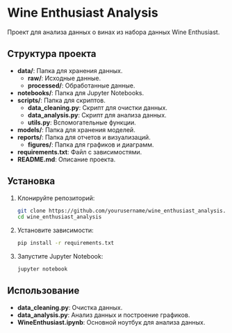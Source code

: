 # Wine Enthusiast Analysis

Проект для анализа данных о винах из набора данных Wine Enthusiast.

## Структура проекта

- **data/**: Папка для хранения данных.
  - **raw/**: Исходные данные.
  - **processed/**: Обработанные данные.
- **notebooks/**: Папка для Jupyter Notebooks.
- **scripts/**: Папка для скриптов.
  - **data_cleaning.py**: Скрипт для очистки данных.
  - **data_analysis.py**: Скрипт для анализа данных.
  - **utils.py**: Вспомогательные функции.
- **models/**: Папка для хранения моделей.
- **reports/**: Папка для отчетов и визуализаций.
  - **figures/**: Папка для графиков и диаграмм.
- **requirements.txt**: Файл с зависимостями.
- **README.md**: Описание проекта.

## Установка

1. Клонируйте репозиторий:
   ```bash
   git clone https://github.com/yourusername/wine_enthusiast_analysis.git
   cd wine_enthusiast_analysis
   ```

2. Установите зависимости:
   ```bash
   pip install -r requirements.txt
   ```

3. Запустите Jupyter Notebook:
   ```bash
   jupyter notebook
   ```

## Использование

- **data_cleaning.py**: Очистка данных.
- **data_analysis.py**: Анализ данных и построение графиков.
- **WineEnthusiast.ipynb**: Основной ноутбук для анализа данных.
